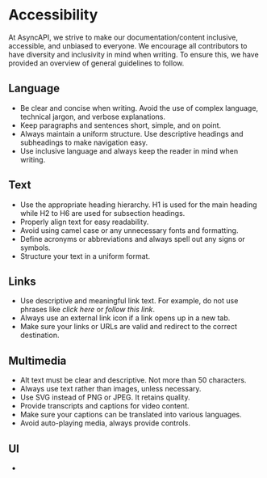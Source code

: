 # Accessibility

At AsyncAPI, we strive to make our documentation/content inclusive, accessible, and unbiased to everyone. We encourage all contributors to have diversity and inclusivity in mind when writing. To ensure this, we have provided an overview of general guidelines to follow.

## Language
- Be clear and concise when writing. Avoid the use of complex language, technical jargon, and verbose explanations.
- Keep paragraphs and sentences short, simple, and on point.
- Always maintain a uniform structure. Use descriptive headings and subheadings to make navigation easy.
- Use inclusive language and always keep the reader in mind when writing. 


## Text
- Use the appropriate heading hierarchy. H1 is used for the main heading while H2 to H6 are used for subsection headings. 
- Properly align text for easy readability.
- Avoid using camel case or any unnecessary fonts and formatting.
- Define acronyms or abbreviations and always spell out any signs or symbols.
- Structure your text in a uniform format. 

## Links
- Use descriptive and meaningful link text. For example, do not use phrases like *click here* or *follow this link*.
- Always use an external link icon if a link opens up in a new tab.
- Make sure your links or URLs are valid and redirect to the correct destination.

## Multimedia
- Alt text must be clear and descriptive. Not more than 50 characters.
- Always use text rather than images, unless necessary.
- Use SVG instead of PNG or JPEG. It retains quality.
- Provide transcripts and captions for video content.
- Make sure your captions can be translated into various languages.
- Avoid auto-playing media, always provide controls.

## UI 
- 